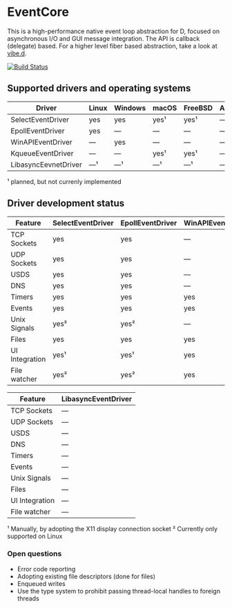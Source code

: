 EventCore
=========

This is a high-performance native event loop abstraction for D, focused on asynchronous I/O and GUI message integration. The API is callback (delegate) based. For a higher level fiber based abstraction, take a look at [vibe.d](https://vibed.org/).

[![Build Status](https://travis-ci.org/vibe-d/eventcore.svg?branch=master)](https://travis-ci.org/vibe-d/eventcore)


Supported drivers and operating systems
---------------------------------------

Driver               | Linux   | Windows | macOS   | FreeBSD | Android | iOS
---------------------|---------|---------|---------|---------|---------|---------
SelectEventDriver    | yes     | yes     | yes¹    | yes¹    | &mdash; | &mdash;
EpollEventDriver     | yes     | &mdash; | &mdash; | &mdash; | &mdash; | &mdash;
WinAPIEventDriver    | &mdash; | yes     | &mdash; | &mdash; | &mdash; | &mdash;
KqueueEventDriver    | &mdash; | &mdash; | yes¹    | yes¹    | &mdash; | &mdash;
LibasyncEevnetDriver | &mdash;¹| &mdash;¹| &mdash;¹| &mdash;¹| &mdash; | &mdash;

¹ planned, but not currenly implemented


Driver development status
-------------------------

Feature          | SelectEventDriver | EpollEventDriver | WinAPIEventDriver | KqueueEventDriver
-----------------|-------------------|------------------|-------------------|------------------
TCP Sockets      | yes               | yes              | &mdash;           | yes              
UDP Sockets      | yes               | yes              | &mdash;           | yes              
USDS             | yes               | yes              | &mdash;           | yes              
DNS              | yes               | yes              | &mdash;           | yes              
Timers           | yes               | yes              | yes               | yes              
Events           | yes               | yes              | yes               | yes              
Unix Signals     | yes²              | yes²             | &mdash;           | &mdash;          
Files            | yes               | yes              | yes               | yes              
UI Integration   | yes¹              | yes¹             | yes               | &mdash;          
File watcher     | yes²              | yes²             | yes               | &mdash;          

Feature          | LibasyncEventDriver 
-----------------|---------------------
TCP Sockets      | &mdash;             
UDP Sockets      | &mdash;             
USDS             | &mdash;             
DNS              | &mdash;             
Timers           | &mdash;             
Events           | &mdash;             
Unix Signals     | &mdash;             
Files            | &mdash;             
UI Integration   | &mdash;             
File watcher     | &mdash;             

¹ Manually, by adopting the X11 display connection socket
² Currently only supported on Linux


### Open questions

- Error code reporting
- Adopting existing file descriptors (done for files)
- Enqueued writes
- Use the type system to prohibit passing thread-local handles to foreign threads
